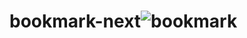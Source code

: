 # bookmark-next![bookmark](https://user-images.githubusercontent.com/54950722/227768694-445e43e1-9335-4b06-b930-4a7848cadd34.png)
